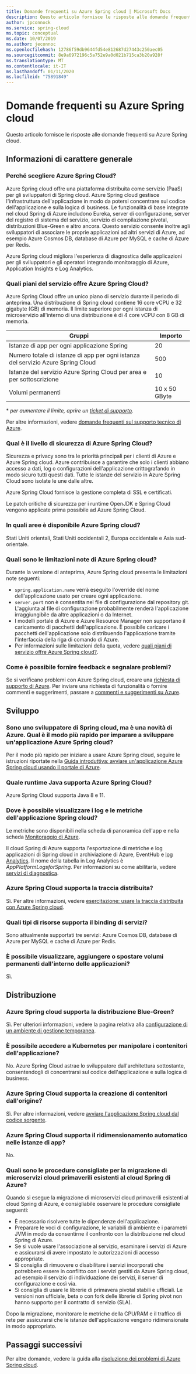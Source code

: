 ```yaml
---
title: Domande frequenti su Azure Spring cloud | Microsoft Docs
description: Questo articolo fornisce le risposte alle domande frequenti su Azure Spring cloud.
author: jpconnock
ms.service: spring-cloud
ms.topic: conceptual
ms.date: 10/07/2019
ms.author: jeconnoc
ms.openlocfilehash: 12786f59db9644fd54e812687d27443c250aec05
ms.sourcegitcommit: 8e9a6972196c5a752e9a0d021b715ca3b20a928f
ms.translationtype: MT
ms.contentlocale: it-IT
ms.lasthandoff: 01/11/2020
ms.locfileid: "75891849"
---
```

# <a name="azure-spring-cloud-faq"></a>Domande frequenti su Azure Spring cloud

Questo articolo fornisce le risposte alle domande frequenti su Azure Spring cloud. 

## <a name="general"></a>Informazioni di carattere generale

### <a name="why-azure-spring-cloud"></a>Perché scegliere Azure Spring Cloud?

Azure Spring cloud offre una piattaforma distribuita come servizio (PaaS) per gli sviluppatori di Spring cloud. Azure Spring cloud gestisce l'infrastruttura dell'applicazione in modo da potersi concentrare sul codice dell'applicazione e sulla logica di business. Le funzionalità di base integrate nel cloud Spring di Azure includono Eureka, server di configurazione, server del registro di sistema del servizio, servizio di compilazione pivotal, distribuzioni Blue-Green e altro ancora. Questo servizio consente inoltre agli sviluppatori di associare le proprie applicazioni ad altri servizi di Azure, ad esempio Azure Cosmos DB, database di Azure per MySQL e cache di Azure per Redis.

Azure Spring cloud migliora l'esperienza di diagnostica delle applicazioni per gli sviluppatori e gli operatori integrando monitoraggio di Azure, Application Insights e Log Analytics.

### <a name="what-service-plans-does-azure-spring-cloud-offer"></a>Quali piani del servizio offre Azure Spring Cloud?

Azure Spring Cloud offre un unico piano di servizio durante il periodo di anteprima.  Una distribuzione di Spring cloud contiene 16 core vCPU e 32 gigabyte (GB) di memoria.  Il limite superiore per ogni istanza di microservizio all'interno di una distribuzione è di 4 core vCPU con 8 GB di memoria.

Gruppi | Importo
------- | -------
Istanze di app per ogni applicazione Spring | 20
Numero totale di istanze di app per ogni istanza del servizio Azure Spring Cloud | 500
Istanze del servizio Azure Spring Cloud per area e per sottoscrizione | 10
Volumi permanenti | 10 x 50 GByte

\* _per aumentare il limite, aprire un [ticket di supporto](https://azure.microsoft.com/support/faq/)._

Per altre informazioni, vedere [domande frequenti sul supporto tecnico di Azure](https://azure.microsoft.com/support/faq/).

### <a name="how-secure-is-azure-spring-cloud"></a>Qual è il livello di sicurezza di Azure Spring Cloud?

Sicurezza e privacy sono tra le priorità principali per i clienti di Azure e Azure Spring cloud. Azure contribuisce a garantire che solo i clienti abbiano accesso a dati, log o configurazioni dell'applicazione crittografando in modo sicuro tutti questi dati. Tutte le istanze del servizio in Azure Spring Cloud sono isolate le une dalle altre.

Azure Spring Cloud fornisce la gestione completa di SSL e certificati.

Le patch critiche di sicurezza per i runtime OpenJDK e Spring Cloud vengono applicate prima possibile ad Azure Spring Cloud.

### <a name="in-which-regions-is-azure-spring-cloud-available"></a>In quali aree è disponibile Azure Spring cloud?

Stati Uniti orientali, Stati Uniti occidentali 2, Europa occidentale e Asia sud-orientale.

### <a name="what-are-the-known-limitations-of-azure-spring-cloud"></a>Quali sono le limitazioni note di Azure Spring cloud?

Durante la versione di anteprima, Azure Spring cloud presenta le limitazioni note seguenti:

* `spring.application.name` verrà eseguito l'override del nome dell'applicazione usato per creare ogni applicazione.
* `server.port` non è consentita nel file di configurazione dal repository git. L'aggiunta al file di configurazione probabilmente renderà l'applicazione irraggiungibile da altre applicazioni o da Internet.
* I modelli portale di Azure e Azure Resource Manager non supportano il caricamento di pacchetti dell'applicazione. È possibile caricare i pacchetti dell'applicazione solo distribuendo l'applicazione tramite l'interfaccia della riga di comando di Azure.
* Per informazioni sulle limitazioni della quota, vedere [quali piani di servizio offre Azure Spring cloud?](#what-service-plans-does-azure-spring-cloud-offer).

### <a name="how-can-i-provide-feedback-and-report-issues"></a>Come è possibile fornire feedback e segnalare problemi?

Se si verificano problemi con Azure Spring cloud, creare una [richiesta di supporto di Azure](https://docs.microsoft.com/azure/azure-portal/supportability/how-to-create-azure-support-request). Per inviare una richiesta di funzionalità o fornire commenti e suggerimenti, passare a [commenti e suggerimenti su Azure](https://feedback.azure.com/forums/34192--general-feedback).

## <a name="development"></a>Sviluppo

### <a name="i-am-a-spring-cloud-developer-but-new-to-azure-what-is-the-quickest-way-for-me-to-learn-how-to-develop-an-azure-spring-cloud-application"></a>Sono uno sviluppatore di Spring cloud, ma è una novità di Azure. Qual è il modo più rapido per imparare a sviluppare un'applicazione Azure Spring cloud?

Per il modo più rapido per iniziare a usare Azure Spring cloud, seguire le istruzioni riportate nella [Guida introduttiva: avviare un'applicazione Azure Spring cloud usando il portale di Azure](spring-cloud-quickstart-launch-app-portal.md).

### <a name="what-java-runtime-does-azure-spring-cloud-support"></a>Quale runtime Java supporta Azure Spring Cloud?

Azure Spring Cloud supporta Java 8 e 11.

### <a name="where-can-i-view-my-spring-cloud-application-logs-and-metrics"></a>Dove è possibile visualizzare i log e le metriche dell'applicazione Spring cloud?

Le metriche sono disponibili nella scheda di panoramica dell'app e nella scheda [Monitoraggio di Azure](https://docs.microsoft.com/azure/azure-monitor/platform/data-platform-metrics#interacting-with-azure-monitor-metrics).

Il cloud Spring di Azure supporta l'esportazione di metriche e log applicazioni di Spring cloud in archiviazione di Azure, EventHub e [log Analytics](https://docs.microsoft.com/azure/azure-monitor/platform/data-platform-logs#log-queries). Il nome della tabella in Log Analytics è *AppPlatformLogsforSpring*. Per informazioni su come abilitarla, vedere [servizi di diagnostica](diagnostic-services.md).

### <a name="does-azure-spring-cloud-support-distributed-tracing"></a>Azure Spring Cloud supporta la traccia distribuita?

Sì. Per altre informazioni, vedere [esercitazione: usare la traccia distribuita con Azure Spring cloud](spring-cloud-tutorial-distributed-tracing.md).

### <a name="what-resource-types-does-service-binding-support"></a>Quali tipi di risorse supporta il binding di servizi?

Sono attualmente supportati tre servizi: Azure Cosmos DB, database di Azure per MySQL e cache di Azure per Redis.

### <a name="can-i-view-add-or-move-persistent-volumes-from-inside-my-applications"></a>È possibile visualizzare, aggiungere o spostare volumi permanenti dall'interno delle applicazioni?

Sì.

## <a name="deployment"></a>Distribuzione

### <a name="does-azure-spring-cloud-support-blue-green-deployment"></a>Azure Spring cloud supporta la distribuzione Blue-Green?
Sì. Per ulteriori informazioni, vedere la pagina relativa alla [configurazione di un ambiente di gestione temporanea](spring-cloud-howto-staging-environment.md).

### <a name="can-i-access-kubernetes-to-manipulate-my-application-containers"></a>È possibile accedere a Kubernetes per manipolare i contenitori dell'applicazione?

No.  Azure Spring Cloud astrae lo sviluppatore dall'architettura sottostante, consentendogli di concentrarsi sul codice dell'applicazione e sulla logica di business.

### <a name="does-azure-spring-cloud-support-building-containers-from-source"></a>Azure Spring Cloud supporta la creazione di contenitori dall'origine?

Sì. Per altre informazioni, vedere [avviare l'applicazione Spring cloud dal codice sorgente](spring-cloud-launch-from-source.md).

### <a name="does-azure-spring-cloud-support-autoscaling-in-app-instances"></a>Azure Spring Cloud supporta il ridimensionamento automatico nelle istanze di app?

No.

### <a name="what-are-the-best-practices-for-migrating-existing-spring-cloud-microservices-to-azure-spring-cloud"></a>Quali sono le procedure consigliate per la migrazione di microservizi cloud primaverili esistenti al cloud Spring di Azure?

Quando si esegue la migrazione di microservizi cloud primaverili esistenti al cloud Spring di Azure, è consigliabile osservare le procedure consigliate seguenti:
* È necessario risolvere tutte le dipendenze dell'applicazione.
* Preparare le voci di configurazione, le variabili di ambiente e i parametri JVM in modo da consentirne il confronto con la distribuzione nel cloud Spring di Azure.
* Se si vuole usare l'associazione al servizio, esaminare i servizi di Azure e assicurarsi di avere impostato le autorizzazioni di accesso appropriate.
* Si consiglia di rimuovere o disabilitare i servizi incorporati che potrebbero essere in conflitto con i servizi gestiti da Azure Spring cloud, ad esempio il servizio di individuazione dei servizi, il server di configurazione e così via.
* Si consiglia di usare le librerie di primavera pivotal stabili e ufficiali. Le versioni non ufficiale, beta o con fork delle librerie di Spring pivot non hanno supporto per il contratto di servizio (SLA).

Dopo la migrazione, monitorare le metriche della CPU/RAM e il traffico di rete per assicurarsi che le istanze dell'applicazione vengano ridimensionate in modo appropriato.

## <a name="next-steps"></a>Passaggi successivi

Per altre domande, vedere la guida alla [risoluzione dei problemi di Azure Spring cloud](spring-cloud-troubleshoot.md).
